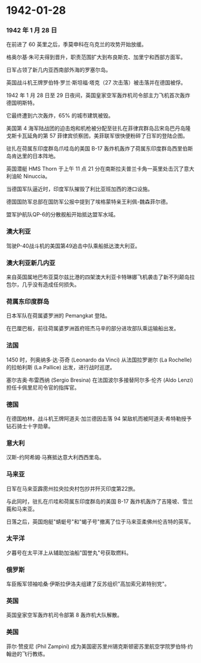 # 1942-01-28

### 1942 年 1 月 28 日

在前进了 60 英里之后，季莫申科在乌克兰的攻势开始放缓。

格奥尔基·朱可夫得到晋升，职责范围扩大到布良斯克、加里宁和西部方面军。

日军占领了新几内亚西南部外海的罗塞尔岛。

英国战斗机王牌罗伯特·罗兰·斯坦福·塔克（27 次击落）被击落并在德国被俘。

1942 年 1 月 28 日至 29
日夜间，英国皇家空军轰炸机司令部主力飞机首次轰炸德国明斯特。

它最终遭到六次轰炸，65% 的城市建筑被毁。

美国第 4
海军陆战团的迫击炮和机枪被分配至驻扎在菲律宾群岛吕宋岛巴丹岛隆戈斯卡瓦延角的第
57 菲律宾侦察团，美菲联军很快便粉碎了日军的登陆企图。

驻扎在荷属东印度群岛爪哇岛的美国 B-17
轰炸机轰炸了荷属东印度群岛西里伯斯岛肯达里的日本阵地。

英国潜艇 HMS Thorn 于上午 11 点 21
分在南斯拉夫普兰卡角一英里处击沉了意大利油轮 Ninuccia。

当德国军队逼近时，印度军队摧毁了利比亚班加西的港口设施。

德国国防军总部在国防军公报中提到了埃格蒙特亲王利佩-魏森菲尔德。

盟军护航队QP-6的分散舰船开始抵达盟军水域。

### 澳大利亚

驾驶P-40战斗机的美国第49追击中队乘船抵达澳大利亚。

### 澳大利亚新几内亚

来自英国属地巴布亚莫尔兹比港的四架澳大利亚卡特琳娜飞机袭击了新不列颠岛拉包尔，几乎没有造成任何损失。

### 荷属东印度群岛

日本军队在荷属婆罗洲的 Pemangkat 登陆。

在巴厘巴板，前往荷属婆罗洲首府班杰马辛的部分进攻部队乘运输船出发。

### 法国

1450 时，列奥纳多·达·芬奇 (Leonardo da Vinci) 从法国拉罗谢尔 (La
Rochelle) 的拉帕利斯 (La Pallice) 出发，进行战时巡逻。

塞尔吉奥·布雷西纳 (Sergio Bresina) 在法国波尔多接替阿尔多·伦齐 (Aldo
Lenzi) 担任卡佩里尼司令官的指挥官。

### 德国

在德国柏林，战斗机王牌阿道夫·加兰德因击落 94
架敌机而被阿道夫·希特勒授予钻石骑士十字勋章。

### 意大利

汉斯-约阿希姆·马赛抵达意大利西西里岛。

### 马来亚

日军在马来亚霹雳州拉央拉央村包抄并歼灭印度第22旅。

与此同时，驻扎在爪哇和荷属东印度群岛的美国 B-17
轰炸机轰炸了吉隆坡、雪兰莪和马来亚。

日落之后，英国炮艇"蜻蜓号"和"蝎子号"撤离了位于马来亚柔佛州伦吉特的英军。

### 太平洋

夕暮号在太平洋上从辅助加油船"国誉丸"号获取燃料。

### 俄罗斯

车臣叛军领袖哈桑·伊斯拉伊洛夫组建了反苏组织"高加索兄弟特别党"。

### 英国

英国皇家空军轰炸机司令部第 8 轰炸机大队解散。

### 美国

菲尔·赞皮尼 (Phil Zampini)
成为美国密苏里州锡克斯顿密苏里航空学院罗伯特·约翰逊的飞行教练。